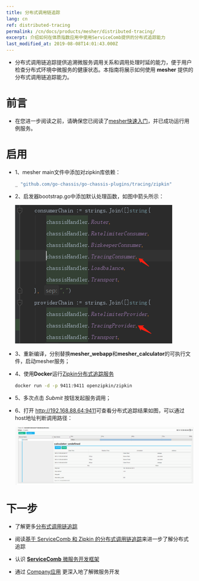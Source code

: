 ```yaml
---
title: 分布式调用链追踪
lang: cn
ref: distributed-tracing
permalink: /cn/docs/products/mesher/distributed-tracing/
excerpt: 介绍如何在体质指数应用中使用ServiceComb提供的分布式追踪能力
last_modified_at: 2019-08-08T14:01:43.000Z
---
```


- 分布式调用链追踪提供追溯微服务调用关系和调用处理时延的能力，便于用户检查分布式环境中微服务的健康状态。本指南将展示如何使用 **mesher** 提供的分布式调用链追踪能力。

# 前言

- 在您进一步阅读之前，请确保您已阅读了[mesher快速入门](/cn/docs/products/mesher/quick-start/)，并已成功运行用例服务。

# 启用

- 1、mesher main文件中添加对zipkin库依赖：

  ```bash
  _ "github.com/go-chassis/go-chassis-plugins/tracing/zipkin"
  ```

- 2、启发器bootstrap.go中添加默认处理函数，如图中箭头所示：

  ![流量控制效果图](/assets/images/mesher/mesher-tracing-func.png)

- 3、重新编译，分别替换**mesher_webapp**和**mesher_calculator**的可执行文件，启动mesher服务；

- 4、使用**Docker**运行[Zipkin分布式追踪服务](/cn/docs/products/mesher/distributed-tracing/)

  ```bash
  docker run -d -p 9411:9411 openzipkin/zipkin
  ```

- 5、多次点击 _Submit_ 按钮发起服务调用；

- 6、打开 <http://192.168.88.64:9411>可查看分布式追踪结果如图，可以通过host地址判断调用路径：

  ![分布式追踪效果图](/assets/images/mesher/mesher-tracing-30111.png)

# 下一步

- 了解更多[分布式调用链追踪](/cn/docs/users/distributed-tracing/)

- 阅读[基于 ServiceComb 和 Zipkin 的分布式调用链追踪](/cn/docs/tracing-with-servicecomb/)来进一步了解分布式追踪

- 认识 [**ServiceComb** 微服务开发框架](/cn/docs/users/)

- 通过 [Company应用](/cn/docs/linuxcon-workshop-demo/) 更深入地了解微服务开发
